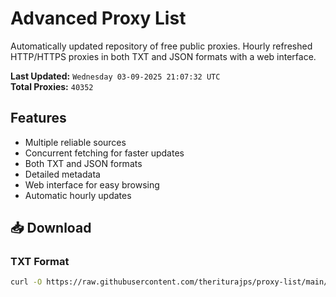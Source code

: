 # Advanced Proxy List

Automatically updated repository of free public proxies. Hourly refreshed HTTP/HTTPS proxies in both TXT and JSON formats with a web interface.

**Last Updated:** `Wednesday 03-09-2025 21:07:32 UTC`  
**Total Proxies:** `40352`

## Features
- Multiple reliable sources
- Concurrent fetching for faster updates
- Both TXT and JSON formats
- Detailed metadata
- Web interface for easy browsing
- Automatic hourly updates

## 📥 Download

### TXT Format
```bash
curl -O https://raw.githubusercontent.com/theriturajps/proxy-list/main/proxies.txt